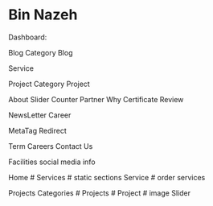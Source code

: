 # Bin Nazeh

Dashboard:

Blog Category
Blog

Service

Project Category
Project

About
Slider
Counter
Partner
Why
Certificate
Review

NewsLetter
Career

MetaTag
Redirect

Term
Careers
Contact Us

Facilities
social media
info


Home #
Services # static sections
Service # order services

Projects Categories #
Projects #
Project # image Slider
